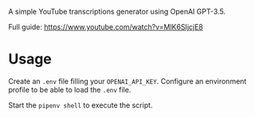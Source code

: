 A simple YouTube transcriptions generator using OpenAI GPT-3.5.

Full guide: https://www.youtube.com/watch?v=MlK6SIjcjE8

# Usage

Create an `.env` file filling your `OPENAI_API_KEY`. Configure an environment profile to be able to load the `.env` file.

Start the `pipenv shell` to execute the script.